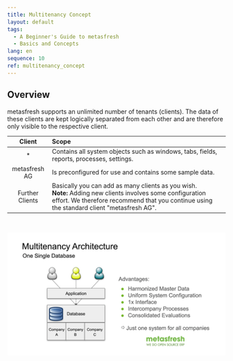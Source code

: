 ```yaml
---
title: Multitenancy Concept
layout: default
tags:
  - A Beginner's Guide to metasfresh
  - Basics and Concepts
lang: en
sequence: 10
ref: multitenancy_concept
---
```


## Overview
metasfresh supports an unlimited number of tenants (clients). The data of these clients are kept logically separated from each other and are therefore only visible to the respective client.

| Client | Scope |
| :---: | :--- |
| * | Contains all system objects such as windows, tabs, fields, reports, processes, settings. |
| metasfresh AG | Is preconfigured for use and contains some sample data. |
| Further Clients | Basically you can add as many clients as you wish.<br>**Note:** Adding new clients involves some configuration effort. We therefore recommend that you continue using the standard client "metasfresh AG". |

<br>

<kbd><img src="assets/Multitenancy_1200x675.png" alt="Fig.: Multitenancy in metasfresh ERP"></kbd>
